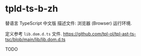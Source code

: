 # tpld-ts-b-zh

替语言 TypeScript 中文版 描述文件: 浏览器 (Browser) 运行环境.

定义参考 `lib.dom.d.ts` 文件.
<https://github.com/tpl-ol/tpl-ast-ts-tsc/blob/main/lib/lib.dom.d.ts>


TODO
